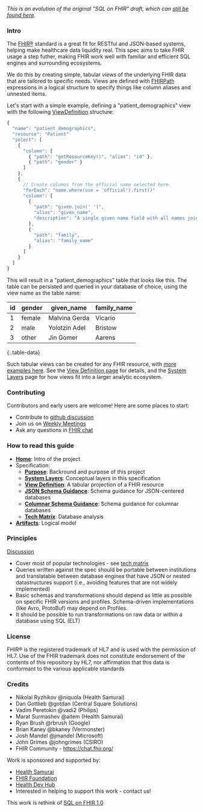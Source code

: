 _This is an evolution of the original "SQL on FHIR" draft, which can
[still be found here](https://github.com/FHIR/sql-on-fhir-archived)._

### Intro
The [FHIR®](https://hl7.org/fhir) standard is a great fit for RESTful and JSON-based
systems, helping make healthcare data liquidity real. This spec aims to take FHIR usage a step
futher, making FHIR work well with familiar and efficient SQL engines and surrounding ecosystems.

We do this by creating simple, tabular *views* of the underlying FHIR data that are tailored
to specific needs. Views are defined with [FHIRPath](https://hl7.org/fhirpath/) expressions in
a logical structure to specify things like column aliases and unnested items.

Let's start with a simple example, defining a "patient_demographics" view with the following
[ViewDefinition](StructureDefinition-ViewDefinition.html) structure:

```js
{
  "name": "patient_demographics",
  "resource": "Patient"
  "select": [
    {
      "column": [
        { "path": "getResourceKey()", "alias": "id" },
        { "path": "gender" }
      ]
    },
    {
      // Create columns from the official name selected here.
      "forEach": "name.where(use = 'official').first()"
      "column": [
        {
          "path": "given.join(' ')",
          "alias": "given_name",
          "description": "A single given name field with all names joined together."
        },
        {
          "path": "family",
          "alias": "family_name"
        }
      ]
    }
  ]
}
```

This will result in a "patient_demographics" table that looks like this. The table can be persisted and queried
in your database of choice, using the view name as the table name:

| id | gender | given_name    | family_name |
|----|--------|---------------|-------------|
| 1  | female | Malvina Gerda | Vicario     |
| 2  | male   | Yolotzin Adel | Bristow     |
| 3  | other  | Jin Gomer     | Aarens      |
{:.table-data}

Such tabular views can be created for any FHIR resource, with
[more examples here](artifacts.html#example-example-instances). See the
[View Definition page](StructureDefinition-ViewDefinition.html) for details, and the
[System Layers](layers.html) page for how views fit into a larger analytic ecosystem.

### Contributing
Contributors and early users are welcome! Here are some places to start:

* Contribute to [github discussion](https://github.com/FHIR/sql-on-fhir-v2/discussions)
* Join us on [Weekly Meetings](https://us02web.zoom.us/meeting/register/tZApd-CgqzIiGdI163Q23yc6wihcfswAWBmO)
* Ask any questions in [FHIR chat](https://chat.fhir.org/#narrow/stream/179219-analytics-on-FHIR)

### How to read this guide
* **[Home](index.html)**: Intro of the project
* Specification:
  * **[Purpose](purpose.html)**: Backround and purpose of this project
  * **[System Layers](layers.html)**: Conceptual layers in this specification
  * **[View Definition](StructureDefinition-ViewDefinition.html)**: A tabular projection of a FHIR resource
  * **[JSON Schema Guidance](json_schema_guidance.html)**: Schema guidance for JSON-centered
    databases
  * **[Columnar Schema Guidance](columnar_schema_guidance.html)**: Schema guidance for columnar databases
  * **[Tech Matrix](tech-matrix.html)**: Database analysis
* **[Artifacts](artifacts.html)**: Logical model

### Principles

[Discussion](https://github.com/FHIR/sql-on-fhir-v2/discussions/44)

- Cover most of popular technologies - see [tech matrix](https://github.com/FHIR/sql-on-fhir-v2/blob/master/tech-matrix.md)
- Queries written against the spec should be portable between institutions and
  translatable between database engines that have JSON  or nested datastructures support (i.e., avoiding features that are not widely implemented)
- Basic schemas and transformations should depend as little as possible on specific FHIR versions and profiles. Schema-driven implementations (like Avro, ProtoBuf) may depend on Profiles.
- It should be possible to run transformations on raw data or within a database using SQL (ELT)

### License

FHIR® is the registered trademark of HL7 and is used with the permission of HL7. Use of the FHIR trademark does not constitute endorsement of the contents of this repository by HL7, nor affirmation that this data is conformant to the various applicable standards

### Credits

* Nikolai Ryzhikov @niquola (Health Samurai)
* Dan Gottlieb @gotdan (Central Square Solutions)
* Vadim Peretokin @vadi2 (Philips)
* Marat Surmashev @aitem (Health Samurai)
* Ryan Brush @rbrush (Google)
* Brian Kaney @bkaney (Vermonster)
* Josh Mandel @jmandel (Microsoft)
* John Grimes @johngrimes (CSIRO)
* FHIR Community - https://chat.fhir.org/

Work is sponsored and supported by:
* [Health Samurai](https://www.health-samurai.io/)
* [FHIR Foundation](https://fhir.org/)
* [Health Dev Hub](https://www.healthdevhub.com/)
* Interested in helping to support this work - contact us!


This work is rethink of [SQL on FHIR 1.0](https://github.com/FHIR/sql-on-fhir/blob/master/sql-on-fhir.md)
